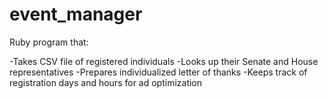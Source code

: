 # event_manager

Ruby program that:

-Takes CSV file of registered individuals
-Looks up their Senate and House representatives
-Prepares individualized letter of thanks
-Keeps track of registration days and hours for ad optimization

